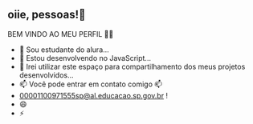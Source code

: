 ## oiie, pessoas!👋

BEM VINDO AO MEU PERFIL  💙💙

- 🔭 Sou estudante do alura...
- 🌱 Estou desenvolvendo no JavaScript...
- 💬 Irei utilizar este espaço para compartilhamento dos meus projetos desenvolvidos...
- 📫 Você pode entrar em contato comigo 📫
- 00001100971555sp@al.educacao.sp.gov.br !
- 😄 
- ⚡ 

